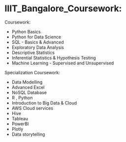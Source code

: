 # IIIT_Bangalore_Coursework:
Coursework:
- Python Basics
- Python for Data Science
- SQL - Basics & Advanced
- Exploratory Data Analysis
- Descriptive Statistics
- Inferential Statistics & Hypothesis Testing
- Machine Learning - Supervised and Unsupervised

Specialization Coursework:
- Data Modelling
- Advanced Excel
- NoSQL Database
- R , Python
- Introduction to Big Data & Cloud
- AWS Cloud services
- Hive
- Tableau
- PowerBI
- Plotly
- Data storytelling
